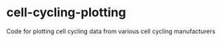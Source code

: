 # cell-cycling-plotting
Code for plotting cell cycling data from various cell cycling manufacturers
